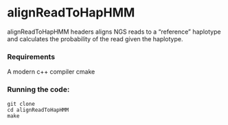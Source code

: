 # alignReadToHapHMM

alignReadToHapHMM headers aligns NGS reads to a “reference” haplotype and calculates the probability of the read given the haplotype.

### Requirements
A modern c++ compiler
cmake

### Running the code:
```
git clone
cd alignReadToHapHMM
make

```
